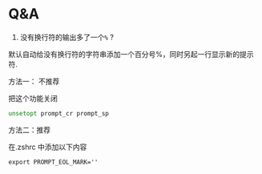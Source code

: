 # Q&A

1. 没有换行符的输出多了一个`%` ?

默认自动给没有换行符的字符串添加一个百分号%，同时另起一行显示新的提示符.

方法一： 不推荐

把这个功能关闭

```zsh
unsetopt prompt_cr prompt_sp
```

方法二：推荐

在.zshrc 中添加以下内容

```
export PROMPT_EOL_MARK=''
```
